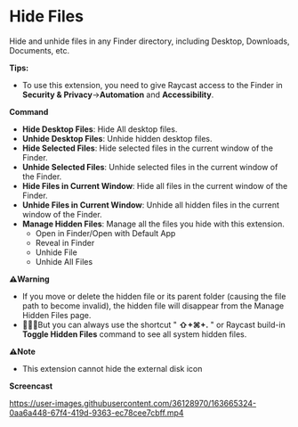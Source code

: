 # Hide Files

Hide and unhide files in any Finder directory, including Desktop, Downloads, Documents, etc.

**Tips:**
- To use this extension, you need to give Raycast access to the Finder in **Security & Privacy**->**Automation** and **Accessibility**.

**Command**

- **Hide Desktop Files**: Hide All desktop files.
- **Unhide Desktop Files**: Unhide hidden desktop files.
- **Hide Selected Files**: Hide selected files in the current window of the Finder.
- **Unhide Selected Files**: Unhide selected files in the current window of the Finder.
- **Hide Files in Current Window**: Hide all files in the current window of the Finder.
- **Unhide Files in Current Window**: Unhide all hidden files in the current window of the Finder.
- **Manage Hidden Files**: Manage all the files you hide with this extension.
  - Open in Finder/Open with Default App
  - Reveal in Finder
  - Unhide File
  - Unhide All Files

**⚠️️️Warning**

- If you move or delete the hidden file or its parent folder (causing the file path to become invalid), the hidden file will disappear from the Manage Hidden Files page.
- 🌟🌟🌟But you can always use the shortcut " **⇧+⌘+.** " or Raycast build-in **Toggle Hidden Files** command to see all system hidden files.

**⚠️️Note**

- This extension cannot hide the external disk icon

**Screencast**

https://user-images.githubusercontent.com/36128970/163665324-0aa6a448-67f4-419d-9363-ec78cee7cbff.mp4
